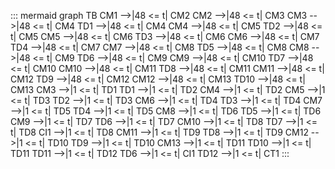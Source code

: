 ::: mermaid
    graph TB
        CM1 -->|48 <= t| CM2
        CM2 -->|48 <= t| CM3
        CM3 -->|48 <= t| CM4
        TD1 -->|48 <= t| CM4
        CM4 -->|48 <= t| CM5
        TD2 -->|48 <= t| CM5
        CM5 -->|48 <= t| CM6
        TD3 -->|48 <= t| CM6
        CM6 -->|48 <= t| CM7
        TD4 -->|48 <= t| CM7
        CM7 -->|48 <= t| CM8
        TD5 -->|48 <= t| CM8
        CM8 -->|48 <= t| CM9
        TD6 -->|48 <= t| CM9
        CM9 -->|48 <= t| CM10
        TD7 -->|48 <= t| CM10
        CM10 -->|48 <= t| CM11
        TD8 -->|48 <= t| CM11
        CM11 -->|48 <= t| CM12
        TD9 -->|48 <= t| CM12
        CM12 -->|48 <= t| CM13
        TD10 -->|48 <= t| CM13
        CM3 -->|1 <= t| TD1
        TD1 -->|1 <= t| TD2
        CM4 -->|1 <= t| TD2
        CM5 -->|1 <= t| TD3
        TD2 -->|1 <= t| TD3
        CM6 -->|1 <= t| TD4
        TD3 -->|1 <= t| TD4
        CM7 -->|1 <= t| TD5
        TD4 -->|1 <= t| TD5
        CM8 -->|1 <= t| TD6
        TD5 -->|1 <= t| TD6
        CM9 -->|1 <= t| TD7
        TD6 -->|1 <= t| TD7
        CM10 -->|1 <= t| TD8
        TD7 -->|1 <= t| TD8
        CI1 -->|1 <= t| TD8
        CM11 -->|1 <= t| TD9
        TD8 -->|1 <= t| TD9
        CM12 -->|1 <= t| TD10
        TD9 -->|1 <= t| TD10
        CM13 -->|1 <= t| TD11
        TD10 -->|1 <= t| TD11
        TD11 -->|1 <= t| TD12
        TD6 -->|1 <= t| CI1
        TD12 -->|1 <= t| CT1
:::